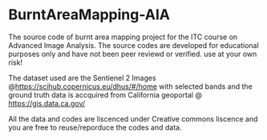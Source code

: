 # BurntAreaMapping-AIA
The source code of burnt area mapping project for the ITC course on Advanced Image Analysis. The source codes are developed for educational purposes only and have not been peer reviewd or verified. use at your own risk!

The dataset used are the Sentienel 2 Images @https://scihub.copernicus.eu/dhus/#/home with selected bands and the ground truth data is accquired from California geoportal @ https://gis.data.ca.gov/

All the data and codes are liscenced under Creative commons liscence and you are free to reuse/reporduce the codes and data. 
